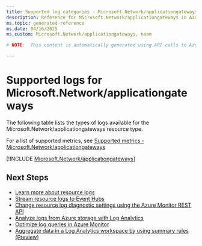 ```yaml
---
title: Supported log categories - Microsoft.Network/applicationgateways
description: Reference for Microsoft.Network/applicationgateways in Azure Monitor Logs.
ms.topic: generated-reference
ms.date: 04/16/2025
ms.custom: Microsoft.Network/applicationgateways, naam

# NOTE:  This content is automatically generated using API calls to Azure. Any edits made on these files will be overwritten in the next run of the script. 

---
```





# Supported logs for Microsoft.Network/applicationgateways  
The following table lists the types of logs available for the Microsoft.Network/applicationgateways resource type.
  
  
  
For a list of supported metrics, see [Supported metrics - Microsoft.Network/applicationgateways](../supported-metrics/microsoft-network-applicationgateways-metrics.md)  
  

  
[!INCLUDE [Microsoft.Network/applicationgateways](~/reusable-content/ce-skilling/azure/includes/azure-monitor/reference/logs/microsoft-network-applicationgateways-logs-include.md)]  
  

## Next Steps

* [Learn more about resource logs](/azure/azure-monitor/essentials/platform-logs-overview)
* [Stream resource logs to Event Hubs](/azure/azure-monitor/essentials/resource-logs#send-to-azure-event-hubs)
* [Change resource log diagnostic settings using the Azure Monitor REST API](/rest/api/monitor/diagnosticsettings)
* [Analyze logs from Azure storage with Log Analytics](/azure/azure-monitor/essentials/resource-logs#send-to-log-analytics-workspace)
* [Optimize log queries in Azure Monitor](/azure/azure-monitor/logs/query-optimization)
* [Aggregate data in a Log Analytics workspace by using summary rules (Preview)](/azure/azure-monitor/logs/summary-rules)